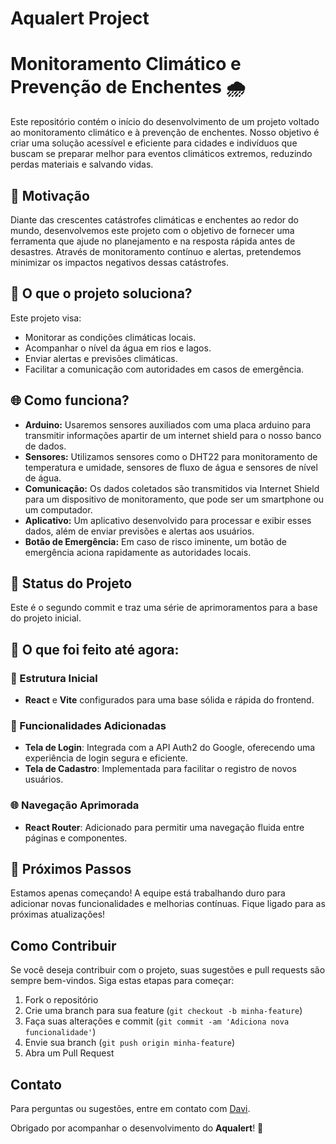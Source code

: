 # Aqualert Project

# Monitoramento Climático e Prevenção de Enchentes 🌧️

Este repositório contém o início do desenvolvimento de um projeto voltado ao monitoramento climático e à prevenção de enchentes. Nosso objetivo é criar uma solução acessível e eficiente para cidades e indivíduos que buscam se preparar melhor para eventos climáticos extremos, reduzindo perdas materiais e salvando vidas.

## 🛑 Motivação

Diante das crescentes catástrofes climáticas e enchentes ao redor do mundo, desenvolvemos este projeto com o objetivo de fornecer uma ferramenta que ajude no planejamento e na resposta rápida antes de desastres. Através de monitoramento contínuo e alertas, pretendemos minimizar os impactos negativos dessas catástrofes.

## 🔧 O que o projeto soluciona?

Este projeto visa:
- Monitorar as condições climáticas locais.
- Acompanhar o nível da água em rios e lagos.
- Enviar alertas e previsões climáticas.
- Facilitar a comunicação com autoridades em casos de emergência.

## 🌐 Como funciona?
- **Arduino:** Usaremos sensores auxiliados com uma placa arduino para transmitir informações apartir de um internet shield para o nosso banco de dados.
- **Sensores:** Utilizamos sensores como o DHT22 para monitoramento de temperatura e umidade, sensores de fluxo de água e sensores de nível de água.
- **Comunicação:** Os dados coletados são transmitidos via Internet Shield para um dispositivo de monitoramento, que pode ser um smartphone ou um computador.
- **Aplicativo:** Um aplicativo desenvolvido para processar e exibir esses dados, além de enviar previsões e alertas aos usuários.
- **Botão de Emergência:** Em caso de risco iminente, um botão de emergência aciona rapidamente as autoridades locais.

## 🚧 Status do Projeto

Este é o segundo commit e traz uma série de aprimoramentos para a base do projeto inicial.

## 🚀 O que foi feito até agora:

### 🎨 Estrutura Inicial
- **React** e **Vite** configurados para uma base sólida e rápida do frontend.

### 🔧 Funcionalidades Adicionadas
- **Tela de Login**: Integrada com a API Auth2 do Google, oferecendo uma experiência de login segura e eficiente.
- **Tela de Cadastro**: Implementada para facilitar o registro de novos usuários.

### 🌐 Navegação Aprimorada
- **React Router**: Adicionado para permitir uma navegação fluida entre páginas e componentes.

## 🚀 Próximos Passos
Estamos apenas começando! A equipe está trabalhando duro para adicionar novas funcionalidades e melhorias contínuas. Fique ligado para as próximas atualizações!

## Como Contribuir
Se você deseja contribuir com o projeto, suas sugestões e pull requests são sempre bem-vindos. Siga estas etapas para começar:
1. Fork o repositório
2. Crie uma branch para sua feature (`git checkout -b minha-feature`)
3. Faça suas alterações e commit (`git commit -am 'Adiciona nova funcionalidade'`)
4. Envie sua branch (`git push origin minha-feature`)
5. Abra um Pull Request

## Contato
Para perguntas ou sugestões, entre em contato com [Davi](mailto:gjgfgg213@gmail.com).

Obrigado por acompanhar o desenvolvimento do **Aqualert**! 🚀